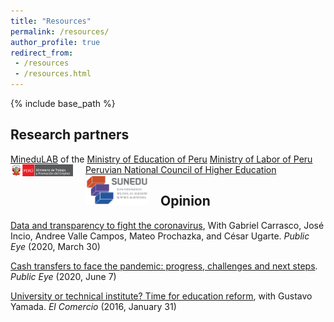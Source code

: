 ```yaml
---
title: "Resources"
permalink: /resources/
author_profile: true
redirect_from:
 - /resources
 - /resources.html
---
```


  {% include base_path %}

## Research partners
[MineduLAB](http://www.minedu.gob.pe/minedulab/) of the [Ministry of Education of Peru](https://www.gob.pe/minedu)
[Ministry of Labor of Peru](https://www.gob.pe/mtpe)
<img class="img-responsive" style="float: left; margin: 0px 20px 20px 0px;" src="/images/MTPE-800px-PCM-Trabajo.png" width="100">
[Peruvian National Council of Higher Education](https://www.gob.pe/sunedu)
<img class="img-responsive" style="float: left; margin: 0px 20px 20px 0px;" src="/images/SUNEDU.png" width="100">

## Opinion
[Data and transparency to fight the coronavirus](https://ojo-publico.com/1718/datos-y-transparencia-para-luchar-contra-el-coronavirus), With Gabriel Carrasco, José Incio, Andree Valle Campos, Mateo Prochazka, and César Ugarte. _Public Eye_ (2020, March 30)

[Cash transfers to face the pandemic: progress, challenges and next steps](https://ojo-publico.com/1852/los-bonos-para-encarar-la-pandemia-avances-retos-y-siguientes-pasos). _Public Eye_ (2020, June 7)

[University or technical institute? Time for education reform](https://elcomercio-pe.translate.goog/economia/peru/universidad-instituto-hora-reforma-educacion-209625-noticia/?_x_tr_sl=es&_x_tr_tl=en&_x_tr_hl=en&_x_tr_pto=sc), with Gustavo Yamada. _El Comercio_ (2016, January 31)
